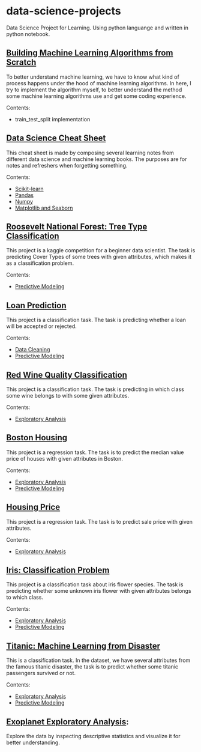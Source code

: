 # data-science-projects
 Data Science Project for Learning. 
 Using python languange and written in python notebook.
 
## [Building Machine Learning Algorithms from Scratch](https://github.com/agusrichard/data-science-learning-projects/tree/master/Scratch%20Implementation)

To better understand machine learning, we have to know what kind of process happens under the hood of machine learning algorithms. In here, I try to implement the algorithm myself, to better understand the method some machine learning algorithms use and get some coding experience.

Contents: 
- train_test_split implementation


## [Data Science Cheat Sheet](https://github.com/agusrichard/data-science-learning-projects/tree/master/Cheat%20Sheet)

This cheat sheet is made by composing several learning notes from different data science and machine learning books. The purposes are for notes and refreshers when forgetting something.

Contents: 
- [Scikit-learn](https://github.com/agusrichard/data-science-learning-projects/blob/master/Cheat%20Sheet/scikit-cheat-sheet.ipynb)
- [Pandas](https://github.com/agusrichard/data-science-learning-projects/blob/master/Cheat%20Sheet/pandas-cheat-sheet.ipynb)
- [Numpy](https://github.com/agusrichard/data-science-learning-projects/blob/master/Cheat%20Sheet/numpy-cheat-sheet.ipynb)
- [Matplotlib and Seaborn](https://github.com/agusrichard/data-science-learning-projects/blob/master/Cheat%20Sheet/matploltib-searbon-cheat-sheet.ipynb)


## [Roosevelt National Forest: Tree Type Classification](https://github.com/agusrichard/data-science-learning-projects/tree/master/Roosevelt%20National%20Forest%20Tree%20Classification)

This project is a kaggle competition for a beginner data scientist. The task is predicting Cover Types of some trees with given attributes, which makes it as a classification problem.

Contents:
 - [Predictive Modeling](https://github.com/agusrichard/data-science-learning-projects/blob/master/Roosevelt%20National%20Forest%20Tree%20Classification/predictive-modeling.ipynb)
 
 
## [Loan Prediction](https://github.com/agusrichard/data-science-learning-projects/tree/master/Loan%20Prediction)
 
 This project is a classification task. The task is predicting whether a loan will be accepted or rejected.
 
 Contents:
 - [Data Cleaning](https://github.com/agusrichard/data-science-learning-projects/blob/master/Loan%20Prediction/cleaning.ipynb)
 - [Predictive Modeling](https://github.com/agusrichard/data-science-learning-projects/blob/master/Loan%20Prediction/predictive-modeling.ipynb)
 
 
## [Red Wine Quality Classification](https://github.com/agusrichard/data-science-learning-projects/tree/master/Red%20Wine%20Quality)

This project is a classification task. The task is predicting in which class some wine belongs to with some given attributes.

Contents:
- [Exploratory Analysis](https://github.com/agusrichard/data-science-learning-projects/blob/master/Red%20Wine%20Quality/red-wine-quality-EDA.ipynb)
 
 
## [Boston Housing](https://github.com/agusrichard/data-science-learning-projects/tree/master/Boston%20Housing)

This project is a regression task. The task is to predict the median value price of houses with given attributes in Boston.

Contents:
- [Exploratory Analysis](https://github.com/agusrichard/data-science-learning-projects/blob/master/Boston%20Housing/exploratory-data-analysis.ipynb)
- [Predictive Modeling](https://github.com/agusrichard/data-science-learning-projects/blob/master/Boston%20Housing/predictive_modeling.ipynb)


## [Housing Price](https://github.com/agusrichard/data-science-learning-projects/tree/master/House%20Prices)

This project is a regression task. The task is to predict sale price with given attributes.

Contents:
- [Exploratory Analysis](https://github.com/agusrichard/data-science-learning-projects/blob/master/House%20Prices/exploratory-data-analysis.ipynb)


## [Iris: Classification Problem](https://github.com/agusrichard/data-science-learning-projects/tree/master/machine-learning-project-iris)

This project is a classification task about iris flower species. The task is predicting whether some unknown iris flower with given attributes belongs to which class.

Contents:
- [Exploratory Analysis](https://github.com/agusrichard/data-science-learning-projects/blob/master/machine-learning-project-iris/data-exploration-iris-dataset.ipynb)
- [Predictive Modeling](https://github.com/agusrichard/data-science-learning-projects/blob/master/machine-learning-project-iris/predictive-modeling-iris-dataset.ipynb)


## [Titanic: Machine Learning from Disaster](https://github.com/agusrichard/data-science-learning-projects/tree/master/machine-learning-project-titanic)

This is a classification task. In the dataset, we have several attributes from the famous titanic disaster, the task is to predict whether some titanic passengers survived or not.

Contents:
- [Exploratory Analysis](https://github.com/agusrichard/data-science-learning-projects/blob/master/machine-learning-project-titanic/titanic-exploratory%20analysis.ipynb)
- [Predictive Modeling](https://github.com/agusrichard/data-science-learning-projects/blob/master/machine-learning-project-titanic/titanic-exploratory%20analysis.ipynb)


## [Exoplanet Exploratory Analysis](https://github.com/agusrichard/data-science-learning-projects/blob/master/extrasolar-planets.ipynb): 
Explore the data by inspecting descriptive statistics and visualize it for better understanding.
